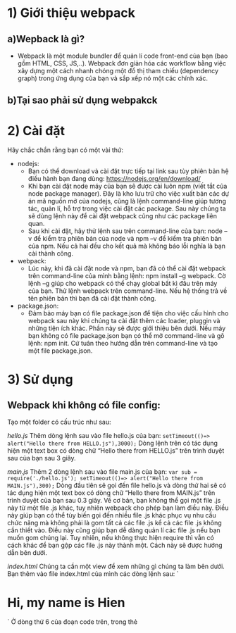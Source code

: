 # 1) Giới thiệu webpack
## a)Wepback là gì?
+ Webpack là một module bundler để quản lí code front-end của bạn (bao gồm HTML, CSS, JS,..). Webpack đơn giản hóa các workflow 	 bằng việc xây dựng một cách nhanh chóng một đồ thị tham chiếu (dependency graph) trong ứng dụng của bạn và sắp xếp nó một các   	 chính xác.
	
## b)Tại sao phải sử dụng webpakck


# 2) Cài đặt
  Hãy chắc chắn rằng bạn có một vài thứ:
  + nodejs: 
    -	Bạn có thể download và cài đặt trực tiếp tại link sau tùy phiên bản hệ điều hành bạn đang dùng: https://nodejs.org/en/download/ 
    -	Khi bạn cài đặt node máy của bạn sẽ được cài luôn npm (viết tắt của node package manager). Đây là kho lưu trữ cho việc xuất bản         các dự án mã nguồn mở của nodejs, cũng là lệnh command-line giúp tương tác, quản lí, hỗ trợ trong việc cài đặt các package. Sau         này chúng ta sẽ dùng lệnh này để cài đặt webpack cũng như các package liên quan.
    -	Sau khi cài đặt, hãy thử lệnh sau trên command-line của bạn: node –v để kiểm tra phiên bản của node và npm –v để kiểm tra phiên         bản của npm. Nếu cả hai đều cho kết quả mà không báo lỗi nghĩa là bạn cài thành công.
  + webpack:
    -	Lúc này, khi đã cài đặt node và npm, bạn đã có thể cài đặt webpack trên command-line của mình bằng lệnh: npm install –g webpack.         Cờ lệnh –g giúp cho webpack có thể chạy global bất kì đâu trên máy của bạn. Thử lệnh webpack trên command-line. Nếu hệ thống             trả về tên phiên bản thì bạn đã cài đặt thành công.
  + package.json:
    -	Đảm bảo máy bạn có file package.json để tiện cho việc cấu hình cho webpack sau này khi chúng ta cài đặt thêm các loader, pluggin         và những tiện ích khác. Phần này sẽ được giới thiệu bên dưới. Nếu máy bạn không có file package.json bạn có thể mở command-line 	 và gõ lệnh: npm init. Cứ tuân theo hướng dẫn trên command-line và tạo một file package.json.

  
# 3) Sử dụng
## Webpack khi không có file config:
  Tạo một folder có cấu trúc như sau:
	
_hello.js_
Thêm dòng lệnh sau vào file hello.js của bạn: 
`setTimeout(()=> alert("Hello there from HELLO.js"),3000);`
Dòng lệnh trên có tác dụng hiện một text box có dòng chữ “Hello there from HELLO.js” trên trình duyệt sau của bạn sau 3 giây.

_main.js_
Thêm 2 dòng lệnh sau vào file main.js của bạn:
`var sub = require('./hello.js');
setTimeout(()=> alert("Hello there from MAIN.js"),300);`
Dòng đầu tiên sẽ gọi đến file hello.js và dòng thứ hai sẽ có tác dụng hiện một text box có dòng chữ “Hello there from MAIN.js” trên trình duyệt của bạn sau 0.3 giây. 
Về cơ bản, bạn không thể gọi một file .js này từ một file .js khác, tuy nhiên webpack cho phép bạn làm điều này. Điều này giúp bạn có thể tùy biến gọi đến nhiều file .js khác phục vụ nhu cầu chức năng mà không phải là gom tất cả các file .js kể cả các file .js không cần thiết vào. Điều này cũng giúp bạn dễ dàng quản lí các file .js nếu bạn muốn gom chúng lại. 
Tuy nhiên, nếu không thực hiện require thì vẫn có cách khác để bạn gộp các file .js này thành một. Cách này sẽ được hướng dẫn bên dưới.

_index.html_
Chúng ta cần một view để xem những gì chúng ta làm bên dưới. Bạn thêm vào file index.html của mình các dòng lệnh sau:
`<!DOCTYPE html>
<html lang="en">
<head>
    <meta charset="UTF-8">
    <title>Webpack</title>
    <script type="text/javascript" src="./bundle.js">
    </script>
</head>
<body>
    <h1>Hi, my name is Hien</h1>
</body>
</html>`
Ở dòng thứ 6 của đoạn code trên, trong thẻ <script> bạn thấy có một lời gọi đến file bundle.js. Vậy file này ở đâu ra? Mở command-line của bạn lên (bạn cần nhớ là đứng ở thư mục gốc chứa các file này) và gõ lệnh: 
webpack main.js bundle.js

Quay lại trường hợp bạn không thực hiện require file hello.js trong file main.js thì bạn có thể thực hiện theo lệnh sau, kết quả sẽ không thay đổi.
webpack hello.js main.js bundle.js
Nếu bạn có nhiều hơn một file hello.js, ví dụ như hello1.js, hello2.js, hello3.js,… bạn có thể require chúng trong file main.js rồi thực hiện chạy lệnh command-line thứ nhất hoặc liệt kê chúng như lệnh command-line thứ hai.
Sau khi thực hiện lệnh trên command-line. Nó sẽ trả về cho bạn một số thứ trông gần giống như thế này.

Sau đó, kiểm tra trong thư mục webpack-without-file-config, một file có tên bundle.js sẽ được tạo ra, mở file này lên kiểm tra, bạn sẽ thấy có một số đoạn code khác bao quanh code ban đầu của bạn và bạn sẽ có cảm giác giống như hai file main.js và hello.js được nhập lại thành một file.
Sau đó mở trình duyệt của bạn lên và kiểm tra. Hai text box sẽ hiện lên lần lượt. 
Đây là cách sử dụng webpack khi không sử dụng file webpack.config.js. Tuy nhiên chúng có một số bất tiện. Thứ nhất, mỗi lần có một sự thay đổi nào, dù là nhỏ nhất, bạn cũng phải chạy lại lệnh trên command-line. Thứ hai, việc này sẽ trở nên cực kì phức tạp khi bạn tích hợp các module khác của JS hay CSS,… do đó chúng ta cần một cách dùng khác giúp giải quyết vấn đề này, đó là dùng file webpack.config.js để giúp ta chạy các lệnh đơn giản hơn. 

##  Webpack khi có file config:
  Tạo một folder có cấu trúc như sau (có thêm file webpack.config.js và file style.css)
  Tác dụng của file webpack.config.js:
Như đã nói ở trên, file webpack.config.js giúp chúng ta dễ dàng quản lí các module, pluggin,… mà không phải gõ lại những lệnh quá dài dòng trên command-line, đồng thời có một số chế độ giúp tự compile và cập nhật lại các file khi có thay đổi.
Cấu trúc của một file webpack.config.js:
Trước khi tạo file cấu hình, bạn cần hiểu rằng, tùy chọn dòng lệnh của wepack lấy theo hai tham số:
+ entry: được hiểu là đầu vào.
+ output: được hiểu là đầu ra.
module.exports = {
    entry: './main.js',
    output: {
        filename: './bundle.js'
    }
  }
Vì bạn cài đặt webpack bằng lệnh trên command-line nên câu lệnh ở đây để thực hiện khai báo các cấu hình bên trong là module.exports. Trong ví dụ trên, file entry là main.js và sẽ cho ra một file output là bundle.js ở cùng thư mục. Bạn có thể tùy chỉnh thư mục lưu trữ bằng các tùy chọn khác như tùy chỉnh output.path và rất nhiều tùy chọn khác ở trang này: https://webpack.github.io/docs/configuration.html
Tiếp đến chúng ta thực hiện lệnh trên command-line, thay vì liệt kê các file như câu lệnh phía trên, bây giờ chỉ cần gõ webpack thì chúng ta sẽ có kết quả tương  tự. 

## Watch mode
  ## Tối ưu hóa kết quả đầu ra
  ## Loader
  ## Webpack dev server
  ## Pluggin




### Markdown

Markdown is a lightweight and easy-to-use syntax for styling your writing. It includes conventions for

```markdown
Syntax highlighted code block

# Header 1
      
## Header 2
### Header 3

- Bulleted
- List

1. Numbered
2. List

**Bold** and _Italic_ and `Code` text

[Link](url) and ![Image](src)
```

For more details see [GitHub Flavored Markdown](https://guides.github.com/features/mastering-markdown/).

### Jekyll Themes

Your Pages site will use the layout and styles from the Jekyll theme you have selected in your [repository settings](https://github.com/UDPT-2017/seminar-webpack-1412193-1412169.github.io/settings). The name of this theme is saved in the Jekyll `_config.yml` configuration file.

### Support or Contact

Having trouble with Pages? Check out our [documentation](https://help.github.com/categories/github-pages-basics/) or [contact support](https://github.com/contact) and we’ll help you sort it out.
